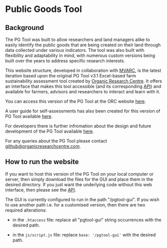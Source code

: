 # Public Goods Tool
## Background
The PG Tool was built to allow researchers and land managers alike to easily identify the public
goods that are being created on their land through data collected under various indicators. The
tool was also built with flexibility and adaptability in mind, with numerous custom versions being
built over the years to address specific research interests.

This website structure, developed in collaboration with [MVARC](https://mvarc.eu/), is the
latest iteration based upon the original PG Tool v3.1 Excel-based farm sustainability assessment tool created by [Organic Research Centre](https://www.organicresearchcentre.com). It offers an interface that makes this tool accessible (and its corresponding [API](https://github.com/organicresearchcentre/pgtool-api)) and available for farmers, advisors and researchers to interact and learn with it.

You can access this version of the PG Tool at the ORC website [here](https://www.organicresearchcentre.com/PG-Tool/).

A user guide for self-assessments has also been created for this version of PG Tool available [here](https://github.com/organicresearchcentre/pgtool-gui/blob/main/PG%20Tool%20Online%20v3.1%20Manual.md).

For developers there is further infromation about the design and future development of the PG Tool available [here](https://github.com/organicresearchcentre/pgtool-gui/blob/main/PG%20Tool%20Online%20Development.md).

For any queries about the PG Tool please contact github@organicresearchcentre.com.

## How to run the website

If you want to host this version of the PG Tool on your local computer or server, then simply download the files for the GUI and place them in the desired directory. If you just want the underlying code without this web interface, then please see the [API](https://github.com/organicresearchcentre/pgtool-api).

The GUI is currently configured to run in the path "/pgtool-gui". If you wish to use another path i.e. for a customised version, then there are two required alterations:

- in the `.htaccess` file: replace all "pgtool-gui" string occurrences with the desired path.

- in the `js/script.js` file: replace `base: '/pgtool-gui'` with the desired path.
